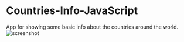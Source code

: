 # Countries-Info-JavaScript

App for showing some basic info about the countries around the world.
![screenshot](<Screenshot (89).png>)
